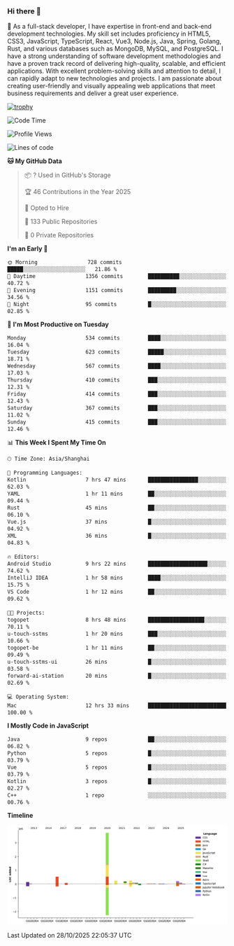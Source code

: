 ### Hi there 👋

🌱 As a full-stack developer, I have expertise in front-end and back-end development technologies. My skill set includes proficiency in HTML5, CSS3, JavaScript, TypeScript, React, Vue3, Node.js, Java, Spring, Golang, Rust, and various databases such as MongoDB, MySQL, and PostgreSQL. I have a strong understanding of software development methodologies and have a proven track record of delivering high-quality, scalable, and efficient applications. With excellent problem-solving skills and attention to detail, I can rapidly adapt to new technologies and projects. I am passionate about creating user-friendly and visually appealing web applications that meet business requirements and deliver a great user experience.

[![trophy](https://github-profile-trophy.vercel.app/?username=elton&rank=SECRET,SSS,SS,S,AAA,AA,A&theme=onedark&no-frame=true&margin-w=10)](https://github.com/ryo-ma/github-profile-trophy)

<!--START_SECTION:waka-->
![Code Time](http://img.shields.io/badge/Code%20Time-2%2C024%20hrs%2010%20mins-blue)

![Profile Views](http://img.shields.io/badge/Profile%20Views-1-blue)

![Lines of code](https://img.shields.io/badge/From%20Hello%20World%20I%27ve%20Written-5.9%20million%20lines%20of%20code-blue)

**🐱 My GitHub Data** 

> 📦 ? Used in GitHub's Storage 
 > 
> 🏆 46 Contributions in the Year 2025
 > 
> 💼 Opted to Hire
 > 
> 📜 133 Public Repositories 
 > 
> 🔑 0 Private Repositories 
 > 
**I'm an Early 🐤** 

```text
🌞 Morning                728 commits         █████░░░░░░░░░░░░░░░░░░░░   21.86 % 
🌆 Daytime                1356 commits        ██████████░░░░░░░░░░░░░░░   40.72 % 
🌃 Evening                1151 commits        █████████░░░░░░░░░░░░░░░░   34.56 % 
🌙 Night                  95 commits          █░░░░░░░░░░░░░░░░░░░░░░░░   02.85 % 
```
📅 **I'm Most Productive on Tuesday** 

```text
Monday                   534 commits         ████░░░░░░░░░░░░░░░░░░░░░   16.04 % 
Tuesday                  623 commits         █████░░░░░░░░░░░░░░░░░░░░   18.71 % 
Wednesday                567 commits         ████░░░░░░░░░░░░░░░░░░░░░   17.03 % 
Thursday                 410 commits         ███░░░░░░░░░░░░░░░░░░░░░░   12.31 % 
Friday                   414 commits         ███░░░░░░░░░░░░░░░░░░░░░░   12.43 % 
Saturday                 367 commits         ███░░░░░░░░░░░░░░░░░░░░░░   11.02 % 
Sunday                   415 commits         ███░░░░░░░░░░░░░░░░░░░░░░   12.46 % 
```


📊 **This Week I Spent My Time On** 

```text
🕑︎ Time Zone: Asia/Shanghai

💬 Programming Languages: 
Kotlin                   7 hrs 47 mins       ████████████████░░░░░░░░░   62.03 % 
YAML                     1 hr 11 mins        ██░░░░░░░░░░░░░░░░░░░░░░░   09.44 % 
Rust                     45 mins             ██░░░░░░░░░░░░░░░░░░░░░░░   06.10 % 
Vue.js                   37 mins             █░░░░░░░░░░░░░░░░░░░░░░░░   04.92 % 
XML                      36 mins             █░░░░░░░░░░░░░░░░░░░░░░░░   04.83 % 

🔥 Editors: 
Android Studio           9 hrs 22 mins       ███████████████████░░░░░░   74.62 % 
IntelliJ IDEA            1 hr 58 mins        ████░░░░░░░░░░░░░░░░░░░░░   15.75 % 
VS Code                  1 hr 12 mins        ██░░░░░░░░░░░░░░░░░░░░░░░   09.62 % 

🐱‍💻 Projects: 
togopet                  8 hrs 48 mins       ██████████████████░░░░░░░   70.11 % 
u-touch-sstms            1 hr 20 mins        ███░░░░░░░░░░░░░░░░░░░░░░   10.66 % 
togopet-be               1 hr 11 mins        ██░░░░░░░░░░░░░░░░░░░░░░░   09.49 % 
u-touch-sstms-ui         26 mins             █░░░░░░░░░░░░░░░░░░░░░░░░   03.58 % 
forward-ai-station       20 mins             █░░░░░░░░░░░░░░░░░░░░░░░░   02.69 % 

💻 Operating System: 
Mac                      12 hrs 33 mins      █████████████████████████   100.00 % 
```

**I Mostly Code in JavaScript** 

```text
Java                     9 repos             ██░░░░░░░░░░░░░░░░░░░░░░░   06.82 % 
Python                   5 repos             █░░░░░░░░░░░░░░░░░░░░░░░░   03.79 % 
Vue                      5 repos             █░░░░░░░░░░░░░░░░░░░░░░░░   03.79 % 
Kotlin                   3 repos             █░░░░░░░░░░░░░░░░░░░░░░░░   02.27 % 
C++                      1 repo              ░░░░░░░░░░░░░░░░░░░░░░░░░   00.76 % 
```



**Timeline**

![Lines of Code chart](https://raw.githubusercontent.com/elton/elton/main/assets/bar_graph.png)


 Last Updated on 28/10/2025 22:05:37 UTC
<!--END_SECTION:waka-->

<!--
**elton/elton** is a ✨ _special_ ✨ repository because its `README.md` (this file) appears on your GitHub profile.

Here are some ideas to get you started:

- 🔭 I’m currently working on ...
- 🌱 I’m currently learning ...
- 👯 I’m looking to collaborate on ...
- 🤔 I’m looking for help with ...
- 💬 Ask me about ...
- 📫 How to reach me: ...
- 😄 Pronouns: ...
- ⚡ Fun fact: ...
-->
